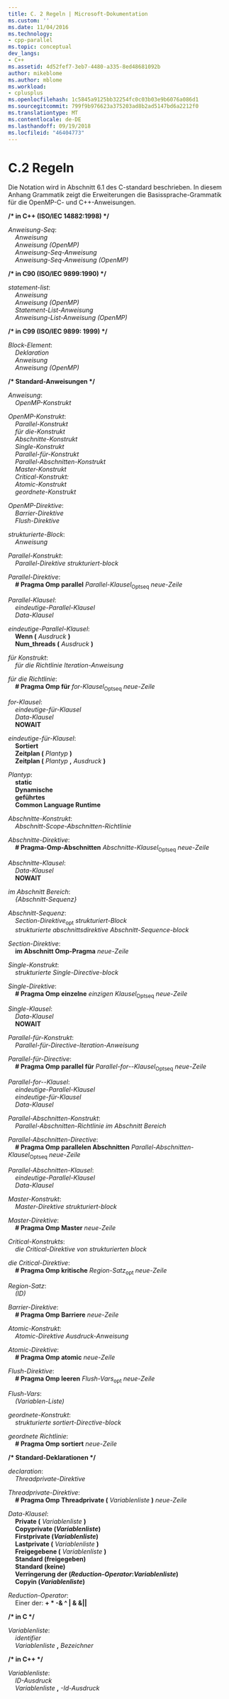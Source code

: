 ```yaml
---
title: C. 2 Regeln | Microsoft-Dokumentation
ms.custom: ''
ms.date: 11/04/2016
ms.technology:
- cpp-parallel
ms.topic: conceptual
dev_langs:
- C++
ms.assetid: 4d52fef7-3eb7-4480-a335-8ed48681092b
author: mikeblome
ms.author: mblome
ms.workload:
- cplusplus
ms.openlocfilehash: 1c5845a9125bb32254fc0c03b03e9b6076a086d1
ms.sourcegitcommit: 799f9b976623a375203ad8b2ad5147bd6a2212f0
ms.translationtype: MT
ms.contentlocale: de-DE
ms.lasthandoff: 09/19/2018
ms.locfileid: "46404773"
---
```

# <a name="c2-rules"></a>C.2 Regeln

Die Notation wird in Abschnitt 6.1 des C-standard beschrieben. In diesem Anhang Grammatik zeigt die Erweiterungen die Basissprache-Grammatik für die OpenMP-C- und C++-Anweisungen.

**/\* in C++ (ISO/IEC 14882:1998) \*/**

*Anweisung-Seq*:<br/>
&nbsp;&nbsp;&nbsp;&nbsp;*Anweisung*<br/>
&nbsp;&nbsp;&nbsp;&nbsp;*Anweisung (OpenMP)*<br/>
&nbsp;&nbsp;&nbsp;&nbsp;*Anweisung-Seq-Anweisung*<br/>
&nbsp;&nbsp;&nbsp;&nbsp;*Anweisung-Seq-Anweisung (OpenMP)*

**/\* in C90 (ISO/IEC 9899:1990) \*/**

*statement-list*:<br/>
&nbsp;&nbsp;&nbsp;&nbsp;*Anweisung*<br/>
&nbsp;&nbsp;&nbsp;&nbsp;*Anweisung (OpenMP)*<br/>
&nbsp;&nbsp;&nbsp;&nbsp;*Statement-List-Anweisung*<br/>
&nbsp;&nbsp;&nbsp;&nbsp;*Anweisung-List-Anweisung (OpenMP)*

**/\* in C99 (ISO/IEC 9899: 1999) \*/**

*Block-Element*:<br/>
&nbsp;&nbsp;&nbsp;&nbsp;*Deklaration*<br/>
&nbsp;&nbsp;&nbsp;&nbsp;*Anweisung*<br/>
&nbsp;&nbsp;&nbsp;&nbsp;*Anweisung (OpenMP)*

**/\* Standard-Anweisungen \*/**

*Anweisung*:<br/>
&nbsp;&nbsp;&nbsp;&nbsp;*OpenMP-Konstrukt*

*OpenMP-Konstrukt*:<br/>
&nbsp;&nbsp;&nbsp;&nbsp;*Parallel-Konstrukt*<br/>
&nbsp;&nbsp;&nbsp;&nbsp;*für die-Konstrukt*<br/>
&nbsp;&nbsp;&nbsp;&nbsp;*Abschnitte-Konstrukt*<br/>
&nbsp;&nbsp;&nbsp;&nbsp;*Single-Konstrukt*<br/>
&nbsp;&nbsp;&nbsp;&nbsp;*Parallel-für-Konstrukt*<br/>
&nbsp;&nbsp;&nbsp;&nbsp;*Parallel-Abschnitten-Konstrukt*<br/>
&nbsp;&nbsp;&nbsp;&nbsp;*Master-Konstrukt*<br/>
&nbsp;&nbsp;&nbsp;&nbsp;*Critical-Konstrukt:*<br/>
&nbsp;&nbsp;&nbsp;&nbsp;*Atomic-Konstrukt*<br/>
&nbsp;&nbsp;&nbsp;&nbsp;*geordnete-Konstrukt*

*OpenMP-Direktive*:<br/>
&nbsp;&nbsp;&nbsp;&nbsp;*Barrier-Direktive*<br/>
&nbsp;&nbsp;&nbsp;&nbsp;*Flush-Direktive*

*strukturierte-Block*:<br/>
&nbsp;&nbsp;&nbsp;&nbsp;*Anweisung*

*Parallel-Konstrukt*:<br/>
&nbsp;&nbsp;&nbsp;&nbsp;*Parallel-Direktive strukturiert-block*

*Parallel-Direktive*:<br/>
&nbsp;&nbsp;&nbsp;&nbsp;**# Pragma Omp parallel** *Parallel-Klausel*<sub>Optseq</sub> *neue-Zeile*

*Parallel-Klausel*:<br/>
&nbsp;&nbsp;&nbsp;&nbsp;*eindeutige-Parallel-Klausel*<br/>
&nbsp;&nbsp;&nbsp;&nbsp;*Data-Klausel*

*eindeutige-Parallel-Klausel*:<br/>
&nbsp;&nbsp;&nbsp;&nbsp;**Wenn (** *Ausdruck* **)**<br/>
&nbsp;&nbsp;&nbsp;&nbsp;**Num_threads (** *Ausdruck* **)**

*für Konstrukt*:<br/>
&nbsp;&nbsp;&nbsp;&nbsp;*für die Richtlinie Iteration-Anweisung*

*für die Richtlinie*:<br/>
&nbsp;&nbsp;&nbsp;&nbsp;**# Pragma Omp für** *for-Klausel*<sub>Optseq</sub> *neue-Zeile*

*for-Klausel*:<br/>
&nbsp;&nbsp;&nbsp;&nbsp;*eindeutige-für-Klausel*<br/>
&nbsp;&nbsp;&nbsp;&nbsp;*Data-Klausel*<br/>
&nbsp;&nbsp;&nbsp;&nbsp;**NOWAIT**

*eindeutige-für-Klausel*:<br/>
&nbsp;&nbsp;&nbsp;&nbsp;**Sortiert**<br/>
&nbsp;&nbsp;&nbsp;&nbsp;**Zeitplan (** *Plantyp* **)**<br/>
&nbsp;&nbsp;&nbsp;&nbsp;**Zeitplan (** *Plantyp* **,** *Ausdruck* **)**

*Plantyp*:<br/>
&nbsp;&nbsp;&nbsp;&nbsp;**static**<br/>
&nbsp;&nbsp;&nbsp;&nbsp;**Dynamische**<br/>
&nbsp;&nbsp;&nbsp;&nbsp;**geführtes**<br/>
&nbsp;&nbsp;&nbsp;&nbsp;**Common Language Runtime**

*Abschnitte-Konstrukt*:<br/>
&nbsp;&nbsp;&nbsp;&nbsp;*Abschnitt-Scope-Abschnitten-Richtlinie*

*Abschnitte-Direktive*:<br/>
&nbsp;&nbsp;&nbsp;&nbsp;**# Pragma-Omp-Abschnitten** *Abschnitte-Klausel*<sub>Optseq</sub> *neue-Zeile*

*Abschnitte-Klausel*:<br/>
&nbsp;&nbsp;&nbsp;&nbsp;*Data-Klausel*<br/>
&nbsp;&nbsp;&nbsp;&nbsp;**NOWAIT**

*im Abschnitt Bereich*:<br/>
&nbsp;&nbsp;&nbsp;&nbsp;*{Abschnitt-Sequenz}*

*Abschnitt-Sequenz*:<br/>
&nbsp;&nbsp;&nbsp;&nbsp;*Section-Direktive*<sub>opt</sub> *strukturiert-Block*<br/>
&nbsp;&nbsp;&nbsp;&nbsp;*strukturierte abschnittsdirektive Abschnitt-Sequence-block*

*Section-Direktive*:<br/>
&nbsp;&nbsp;&nbsp;&nbsp;**im Abschnitt Omp-Pragma** *neue-Zeile*

*Single-Konstrukt*:<br/>
&nbsp;&nbsp;&nbsp;&nbsp;*strukturierte Single-Directive-block*

*Single-Direktive*:<br/>
&nbsp;&nbsp;&nbsp;&nbsp;**# Pragma Omp einzelne** *einzigen Klausel*<sub>Optseq</sub> *neue-Zeile*

*Single-Klausel*:<br/>
&nbsp;&nbsp;&nbsp;&nbsp;*Data-Klausel*<br/>
&nbsp;&nbsp;&nbsp;&nbsp;**NOWAIT**

*Parallel-für-Konstrukt*:<br/>
&nbsp;&nbsp;&nbsp;&nbsp;*Parallel-für-Directive-Iteration-Anweisung*

*Parallel-für-Directive*:<br/>
&nbsp;&nbsp;&nbsp;&nbsp;**# Pragma Omp parallel für** *Parallel-for--Klausel*<sub>Optseq</sub> *neue-Zeile*

*Parallel-for--Klausel*:<br/>
&nbsp;&nbsp;&nbsp;&nbsp;*eindeutige-Parallel-Klausel*<br/>
&nbsp;&nbsp;&nbsp;&nbsp;*eindeutige-für-Klausel*<br/>
&nbsp;&nbsp;&nbsp;&nbsp;*Data-Klausel*

*Parallel-Abschnitten-Konstrukt*:<br/>
&nbsp;&nbsp;&nbsp;&nbsp;*Parallel-Abschnitten-Richtlinie im Abschnitt Bereich*

*Parallel-Abschnitten-Directive*:<br/>
&nbsp;&nbsp;&nbsp;&nbsp;**# Pragma Omp parallelen Abschnitten** *Parallel-Abschnitten-Klausel*<sub>Optseq</sub> *neue-Zeile*

*Parallel-Abschnitten-Klausel*:<br/>
&nbsp;&nbsp;&nbsp;&nbsp;*eindeutige-Parallel-Klausel*<br/>
&nbsp;&nbsp;&nbsp;&nbsp;*Data-Klausel*

*Master-Konstrukt*:<br/>
&nbsp;&nbsp;&nbsp;&nbsp;*Master-Direktive strukturiert-block*

*Master-Direktive*:<br/>
&nbsp;&nbsp;&nbsp;&nbsp;**# Pragma Omp Master** *neue-Zeile*

*Critical-Konstrukts*:<br/>
&nbsp;&nbsp;&nbsp;&nbsp;*die Critical-Direktive von strukturierten block*

*die Critical-Direktive*:<br/>
&nbsp;&nbsp;&nbsp;&nbsp;**# Pragma Omp kritische** *Region-Satz*<sub>opt</sub> *neue-Zeile*

*Region-Satz*:<br/>
&nbsp;&nbsp;&nbsp;&nbsp;*(ID)*

*Barrier-Direktive*:<br/>
&nbsp;&nbsp;&nbsp;&nbsp;**# Pragma Omp Barriere** *neue-Zeile*

*Atomic-Konstrukt*:<br/>
&nbsp;&nbsp;&nbsp;&nbsp;*Atomic-Direktive Ausdruck-Anweisung*

*Atomic-Direktive*:<br/>
&nbsp;&nbsp;&nbsp;&nbsp;**# Pragma Omp atomic** *neue-Zeile*

*Flush-Direktive*:<br/>
&nbsp;&nbsp;&nbsp;&nbsp;**# Pragma Omp leeren** *Flush-Vars*<sub>opt</sub> *neue-Zeile*

*Flush-Vars*:<br/>
&nbsp;&nbsp;&nbsp;&nbsp;*(Variablen-Liste)*

*geordnete-Konstrukt*:<br/>
&nbsp;&nbsp;&nbsp;&nbsp;*strukturierte sortiert-Directive-block*

*geordnete Richtlinie*:<br/>
&nbsp;&nbsp;&nbsp;&nbsp;**# Pragma Omp sortiert** *neue-Zeile*

**/\* Standard-Deklarationen \*/**

*declaration*:<br/>
&nbsp;&nbsp;&nbsp;&nbsp;*Threadprivate-Direktive*

*Threadprivate-Direktive*:<br/>
&nbsp;&nbsp;&nbsp;&nbsp;**# Pragma Omp Threadprivate (** *Variablenliste*  **)** *neue-Zeile* 

*Data-Klausel*:<br/>
&nbsp;&nbsp;&nbsp;&nbsp;**Private (** *Variablenliste* **)**<br/>
&nbsp;&nbsp;&nbsp;&nbsp;**Copyprivate (***Variablenliste***)** <br/>
&nbsp;&nbsp;&nbsp;&nbsp;**Firstprivate (***Variablenliste***)** <br/>
&nbsp;&nbsp;&nbsp;&nbsp;**Lastprivate (** *Variablenliste*  **)** <br/>
&nbsp;&nbsp;&nbsp;&nbsp;**Freigegebene (** *Variablenliste* **)**<br/>
&nbsp;&nbsp;&nbsp;&nbsp;**Standard (freigegeben)**<br/>
&nbsp;&nbsp;&nbsp;&nbsp;**Standard (keine)**<br/>
&nbsp;&nbsp;&nbsp;&nbsp;**Verringerung der (***Reduction-Operator***:***Variablenliste***)** <br/>
&nbsp;&nbsp;&nbsp;&nbsp;**Copyin (***Variablenliste***)** 

*Reduction-Operator*:<br/>
&nbsp;&nbsp;&nbsp;&nbsp;Einer der:  **+  \* -& ^ &#124; & &&#124;&#124;**

**/\* in C \*/**

*Variablenliste*:<br/>
&nbsp;&nbsp;&nbsp;&nbsp;*identifier*<br/>
&nbsp;&nbsp;&nbsp;&nbsp;*Variablenliste* **,** *Bezeichner*

**/\* in C++ \*/**

*Variablenliste*:<br/>
&nbsp;&nbsp;&nbsp;&nbsp;*ID-Ausdruck*<br/>
&nbsp;&nbsp;&nbsp;&nbsp;*Variablenliste* **,** *-Id-Ausdruck*
